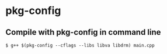 pkg-config
===========

## Compile with pkg-config in command line

    $ g++ $(pkg-config --cflags --libs libva libdrm) main.cpp
